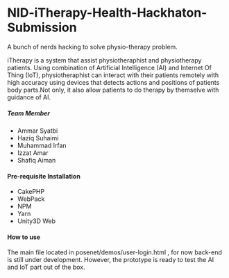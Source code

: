 # NID-iTherapy-Health-Hackhaton-Submission
A bunch of nerds hacking to solve physio-therapy problem.

iTherapy is a system that assist physiotheraphist and physiotherapy patients. Using combination of Artificial Intelligence (AI) and Internet Of Thing (IoT), physiotheraphist can interact with their patients remotely with high accuracy using devices that detects actions and positions of patients body parts.Not only, it also allow patients to do therapy by themselve with guidance of AI.

##### Team Member #####

* Ammar Syatbi 
* Haziq Suhaimi
* Muhammad Irfan
* Izzat Amar
* Shafiq Aiman

#### Pre-requisite Installation ####

- CakePHP
- WebPack
- NPM
- Yarn
- Unity3D Web

#### How to use ####

The main file located in posenet/demos/user-login.html , for now back-end is still under development. However, the prototype is ready to test the AI and IoT part out of the box.
